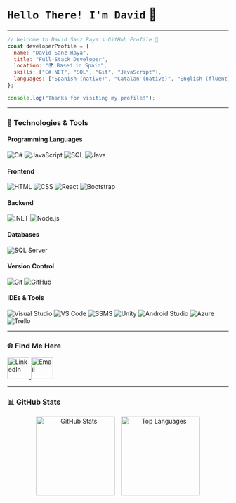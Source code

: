

# `Hello There! I'm David` 👋

---
  
```javascript
// Welcome to David Sanz Raya's GitHub Profile 🚀
const developerProfile = {
  name: "David Sanz Raya",
  title: "Full-Stack Developer",
  location: "🌍 Based in Spain",
  skills: ["C#.NET", "SQL", "Git", "JavaScript"],
  languages: ["Spanish (native)", "Catalan (native)", "English (fluent)"]
};

console.log("Thanks for visiting my profile!");
```
---

### 🚀 Technologies & Tools

#### Programming Languages
<div align="left">
  <img src="https://img.shields.io/badge/C%23-239120?style=for-the-badge&logo=csharp&logoColor=white" alt="C#"/>
  <img src="https://img.shields.io/badge/JavaScript-F7DF1E?style=for-the-badge&logo=javascript&logoColor=black" alt="JavaScript"/>
  <img src="https://img.shields.io/badge/SQL-CC2927?style=for-the-badge&logo=databricks&logoColor=white" alt="SQL"/>
  <img src="https://img.shields.io/badge/java-%23ED8B00.svg?style=for-the-badge&logo=java&logoColor=white" alt="Java"/>
</div>

#### Frontend
<div align="left">
  <img src="https://img.shields.io/badge/HTML5-E34F26?style=for-the-badge&logo=html5&logoColor=white" alt="HTML"/>
  <img src="https://img.shields.io/badge/CSS3-1572B6?style=for-the-badge&logo=css3&logoColor=white" alt="CSS"/>
  <img src="https://img.shields.io/badge/React-61DAFB?style=for-the-badge&logo=react&logoColor=black" alt="React"/>
  <img src="https://img.shields.io/badge/bootstrap-%23563D7C.svg?style=for-the-badge&logo=bootstrap&logoColor=white" alt="Bootstrap"/>
</div>

#### Backend
<div align="left">
  <img src="https://img.shields.io/badge/.NET-512BD4?style=for-the-badge&logo=dotnet&logoColor=white" alt=".NET"/>
  <img src="https://img.shields.io/badge/Node.js-339933?style=for-the-badge&logo=nodedotjs&logoColor=white" alt="Node.js"/>
</div>

#### Databases
<div align="left">
  <img src="https://img.shields.io/badge/SQL%20Server-CC2927?style=for-the-badge&logo=microsoftsqlserver&logoColor=white" alt="SQL Server"/>
</div>

#### Version Control
<div align="left">
  <img src="https://img.shields.io/badge/Git-F05032?style=for-the-badge&logo=git&logoColor=white" alt="Git"/>
  <img src="https://img.shields.io/badge/GitHub-181717?style=for-the-badge&logo=github&logoColor=white" alt="GitHub"/>
</div>

#### IDEs & Tools
<div align="left">
  <img src="https://img.shields.io/badge/Visual%20Studio-5C2D91?style=for-the-badge&logo=visualstudio&logoColor=white" alt="Visual Studio"/>
  <img src="https://img.shields.io/badge/VS%20Code-007ACC?style=for-the-badge&logo=visualstudiocode&logoColor=white" alt="VS Code"/>
  <img src="https://img.shields.io/badge/SSMS-CC2927?style=for-the-badge&logo=microsoftsqlserver&logoColor=white" alt="SSMS"/>
  <img src="https://img.shields.io/badge/Unity-000000?style=for-the-badge&logo=unity&logoColor=white" alt="Unity"/>
  <img src="https://img.shields.io/badge/Android%20Studio-3DDC84?style=for-the-badge&logo=androidstudio&logoColor=white" alt="Android Studio"/>
  <img src="https://img.shields.io/badge/Azure-0078D4?style=for-the-badge&logo=microsoftazure&logoColor=white" alt="Azure"/>
  <img src="https://img.shields.io/badge/Trello-0052CC?style=for-the-badge&logo=trello&logoColor=white" alt="Trello"/>
</div>

---

### 🌐 Find Me Here
<div align="left">
  <a href="https://linkedin.com/in/davidsanzraya">
    <img src="https://cdn.jsdelivr.net/gh/devicons/devicon/icons/linkedin/linkedin-original.svg" width="50" height="50" alt="LinkedIn"/>
  </a>
  <a href="mailto:davidsanzraya@gmail.com">
    <img src="https://cdn.jsdelivr.net/gh/devicons/devicon/icons/google/google-original.svg" width="50" height="50" alt="Email"/>
  </a>
</div>

---

### 📊 GitHub Stats
<div align="center">
  <img src="https://github-readme-stats.vercel.app/api?username=DavidSanzRaya&show_icons=true&theme=radical" alt="GitHub Stats" height="180px" style="margin-right: 10px;"/>
  <img src="https://github-readme-stats.vercel.app/api/top-langs/?username=DavidSanzRaya&layout=compact&theme=radical" alt="Top Languages" height="180px"/>
</div>

